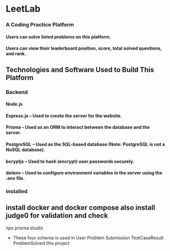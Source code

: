 # LeetLab
### A Coding Practice Platform
#### Users can solve listed problems on this platform.

#### Users can view their leaderboard position, score, total solved questions, and rank.

## Technologies and Software Used to Build This Platform
### Backend
#### Node.js

#### Express.js – Used to create the server for the website.

#### Prisma – Used as an ORM to interact between the database and the server.

#### PostgreSQL – Used as the SQL-based database (Note: PostgreSQL is not a NoSQL database).

#### bcryptjs – Used to hash (encrypt) user passwords securely.

#### dotenv – Used to configure environment variables in the server using the .env file.


### installed
## install docker and docker compose also install judge0 for validation and check

npx prisma studio
- These four schema is used in User
Problem
Submission
TestCaseResult
ProblemSolved  this project

